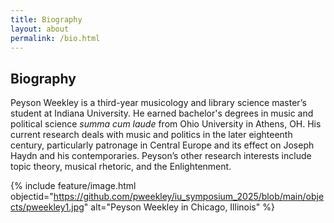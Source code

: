 ```yaml
---
title: Biography
layout: about
permalink: /bio.html
---
```


## Biography

Peyson Weekley is a third-year musicology and library science master’s student at Indiana University. He earned bachelor's degrees in music and political science *summa cum laude* from Ohio University in Athens, OH. His current research deals with music and politics in the later eighteenth century, particularly patronage in Central Europe and its effect on Joseph Haydn and his contemporaries. Peyson’s other research interests include topic theory, musical rhetoric, and the Enlightenment. 

{% include feature/image.html objectid="https://github.com/pweekley/iu_symposium_2025/blob/main/objects/pweekley1.jpg" alt="Peyson Weekley in Chicago, Illinois" %}
